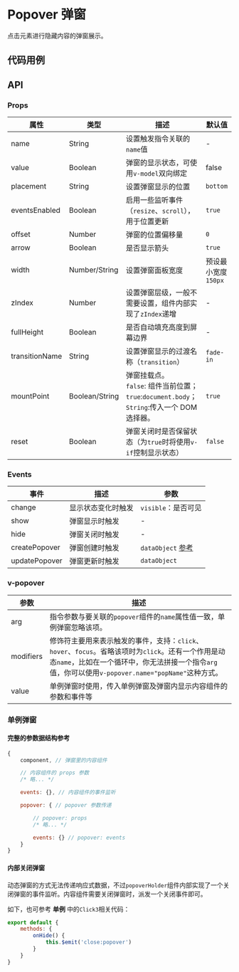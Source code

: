 # Popover 弹窗

点击元素进行隐藏内容的弹窗展示。

## 代码用例
<!--code-->
## API
### Props

属性|类型|描述|默认值
---|---|---|---
name|String|设置触发指令关联的`name`值|-
value|Boolean|弹窗的显示状态，可使用`v-model`双向绑定|false
placement|String|设置弹窗显示的位置|`bottom`
eventsEnabled|Boolean|启用一些监听事件（`resize`、`scroll`），用于位置更新|`true`
offset|Number|弹窗的位置偏移量|`0`
arrow|Boolean|是否显示箭头|`true`
width|Number/String|设置弹窗面板宽度|预设最小宽度`150px`
zIndex|Number|设置弹窗层级，一般不需要设置，组件内部实现了`zIndex`递增|-
fullHeight|Boolean|是否自动填充高度到屏幕边界|-
transitionName|String|设置弹窗显示的过渡名称（`transition`）|`fade-in`
mountPoint|Boolean/String|弹窗挂载点。<br>`false`: 组件当前位置；`true`:`document.body`；`String`:传入一个 DOM 选择器。|`true`
reset|Boolean|弹窗关闭时是否保留状态（为`true`时将使用`v-if`控制显示状态）|`false`

### Events

事件|描述|参数
---|---|---
change|显示状态变化时触发|`visible`：是否可见
show|弹窗显示时触发|-
hide|弹窗关闭时触发|-
createPopover|弹窗创建时触发|`dataObject` [参考](https://popper.js.org/popper-documentation.html#dataObject)
updatePopover|弹窗更新时触发|`dataObject`

### v-popover

参数|描述
---|---
arg|指令参数与要关联的`popover`组件的`name`属性值一致，单例弹窗忽略该项。
modifiers|修饰符主要用来表示触发的事件，支持：`click`、`hover`、`focus`。省略该项时为`click`。还有一个作用是动态`name`，比如在一个循环中，你无法拼接一个指令`arg`值，你可以使用`v-popover.name="popName"`这种方式。
value|单例弹窗时使用，传入单例弹窗及弹窗内显示内容组件的参数和事件等

### 单例弹窗

#### 完整的参数据结构参考

```js
{
    component, // 弹窗里的内容组件

    // 内容组件的 props 参数
    /* 略... */

    events: {}, // 内容组件的事件监听

    popover: { // popover 参数传递

        // popover: props
        /* 略... */

        events: {} // popover: events
    }
}
```

#### 内部关闭弹窗

动态弹窗的方式无法传递响应式数据，不过`popoverHolder`组件内部实现了一个关闭弹窗的事件监听。内容组件需要关闭弹窗时，派发一个关闭事件即可。

如下，也可参考 **单例** 中的`Click3`相关代码：

```js
export default {
    methods: {
        onHide() {
            this.$emit('close:popover')
        }
    }
}
```


